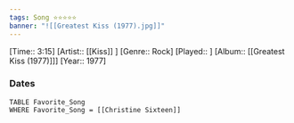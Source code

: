 ```yaml
---
tags: Song ⭐⭐⭐⭐⭐ 
banner: "![[Greatest Kiss (1977).jpg]]"
---
```

[Time:: 3:15]
[Artist:: [[Kiss]] ]
[Genre:: Rock]
[Played:: ]
[Album:: [[Greatest Kiss (1977)]]]
[Year:: 1977]
### Dates
````dataview
TABLE Favorite_Song
WHERE Favorite_Song = [[Christine Sixteen]]
````